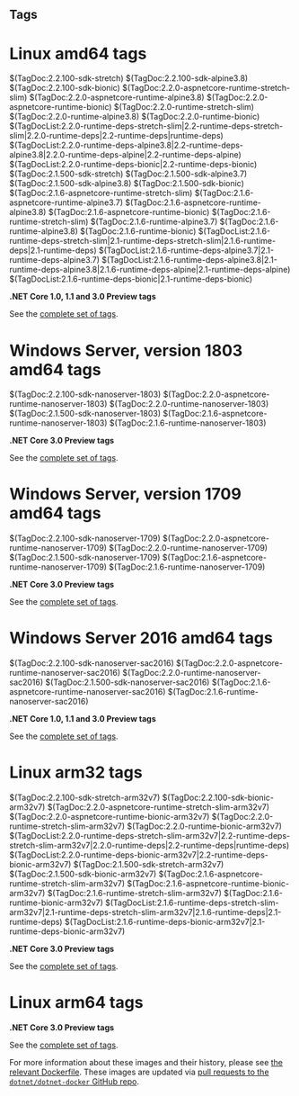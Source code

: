 ## Tags

# Linux amd64 tags

$(TagDoc:2.2.100-sdk-stretch)
$(TagDoc:2.2.100-sdk-alpine3.8)
$(TagDoc:2.2.100-sdk-bionic)
$(TagDoc:2.2.0-aspnetcore-runtime-stretch-slim)
$(TagDoc:2.2.0-aspnetcore-runtime-alpine3.8)
$(TagDoc:2.2.0-aspnetcore-runtime-bionic)
$(TagDoc:2.2.0-runtime-stretch-slim)
$(TagDoc:2.2.0-runtime-alpine3.8)
$(TagDoc:2.2.0-runtime-bionic)
$(TagDocList:2.2.0-runtime-deps-stretch-slim|2.2-runtime-deps-stretch-slim|2.2.0-runtime-deps|2.2-runtime-deps|runtime-deps)
$(TagDocList:2.2.0-runtime-deps-alpine3.8|2.2-runtime-deps-alpine3.8|2.2.0-runtime-deps-alpine|2.2-runtime-deps-alpine)
$(TagDocList:2.2.0-runtime-deps-bionic|2.2-runtime-deps-bionic)
$(TagDoc:2.1.500-sdk-stretch)
$(TagDoc:2.1.500-sdk-alpine3.7)
$(TagDoc:2.1.500-sdk-alpine3.8)
$(TagDoc:2.1.500-sdk-bionic)
$(TagDoc:2.1.6-aspnetcore-runtime-stretch-slim)
$(TagDoc:2.1.6-aspnetcore-runtime-alpine3.7)
$(TagDoc:2.1.6-aspnetcore-runtime-alpine3.8)
$(TagDoc:2.1.6-aspnetcore-runtime-bionic)
$(TagDoc:2.1.6-runtime-stretch-slim)
$(TagDoc:2.1.6-runtime-alpine3.7)
$(TagDoc:2.1.6-runtime-alpine3.8)
$(TagDoc:2.1.6-runtime-bionic)
$(TagDocList:2.1.6-runtime-deps-stretch-slim|2.1-runtime-deps-stretch-slim|2.1.6-runtime-deps|2.1-runtime-deps)
$(TagDocList:2.1.6-runtime-deps-alpine3.7|2.1-runtime-deps-alpine3.7)
$(TagDocList:2.1.6-runtime-deps-alpine3.8|2.1-runtime-deps-alpine3.8|2.1.6-runtime-deps-alpine|2.1-runtime-deps-alpine)
$(TagDocList:2.1.6-runtime-deps-bionic|2.1-runtime-deps-bionic)

**.NET Core 1.0, 1.1 and 3.0 Preview tags**

See the [complete set of tags]($(System:SourceUrl)/TAGS.md).

# Windows Server, version 1803 amd64 tags

$(TagDoc:2.2.100-sdk-nanoserver-1803)
$(TagDoc:2.2.0-aspnetcore-runtime-nanoserver-1803)
$(TagDoc:2.2.0-runtime-nanoserver-1803)
$(TagDoc:2.1.500-sdk-nanoserver-1803)
$(TagDoc:2.1.6-aspnetcore-runtime-nanoserver-1803)
$(TagDoc:2.1.6-runtime-nanoserver-1803)

**.NET Core 3.0 Preview tags**

See the [complete set of tags]($(System:SourceUrl)/TAGS.md).

# Windows Server, version 1709 amd64 tags

$(TagDoc:2.2.100-sdk-nanoserver-1709)
$(TagDoc:2.2.0-aspnetcore-runtime-nanoserver-1709)
$(TagDoc:2.2.0-runtime-nanoserver-1709)
$(TagDoc:2.1.500-sdk-nanoserver-1709)
$(TagDoc:2.1.6-aspnetcore-runtime-nanoserver-1709)
$(TagDoc:2.1.6-runtime-nanoserver-1709)

**.NET Core 3.0 Preview tags**

See the [complete set of tags]($(System:SourceUrl)/TAGS.md).

# Windows Server 2016 amd64 tags

$(TagDoc:2.2.100-sdk-nanoserver-sac2016)
$(TagDoc:2.2.0-aspnetcore-runtime-nanoserver-sac2016)
$(TagDoc:2.2.0-runtime-nanoserver-sac2016)
$(TagDoc:2.1.500-sdk-nanoserver-sac2016)
$(TagDoc:2.1.6-aspnetcore-runtime-nanoserver-sac2016)
$(TagDoc:2.1.6-runtime-nanoserver-sac2016)

**.NET Core 1.0, 1.1 and 3.0 Preview tags**

See the [complete set of tags]($(System:SourceUrl)/TAGS.md).

# Linux arm32 tags

$(TagDoc:2.2.100-sdk-stretch-arm32v7)
$(TagDoc:2.2.100-sdk-bionic-arm32v7)
$(TagDoc:2.2.0-aspnetcore-runtime-stretch-slim-arm32v7)
$(TagDoc:2.2.0-aspnetcore-runtime-bionic-arm32v7)
$(TagDoc:2.2.0-runtime-stretch-slim-arm32v7)
$(TagDoc:2.2.0-runtime-bionic-arm32v7)
$(TagDocList:2.2.0-runtime-deps-stretch-slim-arm32v7|2.2-runtime-deps-stretch-slim-arm32v7|2.2.0-runtime-deps|2.2-runtime-deps|runtime-deps)
$(TagDocList:2.2.0-runtime-deps-bionic-arm32v7|2.2-runtime-deps-bionic-arm32v7)
$(TagDoc:2.1.500-sdk-stretch-arm32v7)
$(TagDoc:2.1.500-sdk-bionic-arm32v7)
$(TagDoc:2.1.6-aspnetcore-runtime-stretch-slim-arm32v7)
$(TagDoc:2.1.6-aspnetcore-runtime-bionic-arm32v7)
$(TagDoc:2.1.6-runtime-stretch-slim-arm32v7)
$(TagDoc:2.1.6-runtime-bionic-arm32v7)
$(TagDocList:2.1.6-runtime-deps-stretch-slim-arm32v7|2.1-runtime-deps-stretch-slim-arm32v7|2.1.6-runtime-deps|2.1-runtime-deps)
$(TagDocList:2.1.6-runtime-deps-bionic-arm32v7|2.1-runtime-deps-bionic-arm32v7)

**.NET Core 3.0 Preview tags**

See the [complete set of tags]($(System:SourceUrl)/TAGS.md).

# Linux arm64 tags

**.NET Core 3.0 Preview tags**

See the [complete set of tags]($(System:SourceUrl)/TAGS.md).

For more information about these images and their history, please see [the relevant Dockerfile](https://github.com/dotnet/dotnet-docker/search?utf8=%E2%9C%93&q=FROM&type=Code). These images are updated via [pull requests to the `dotnet/dotnet-docker` GitHub repo](https://github.com/dotnet/dotnet-docker/pulls).

